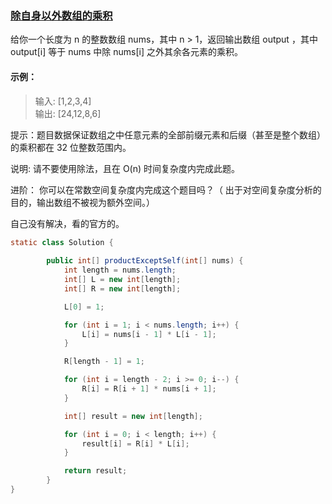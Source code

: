 ### [除自身以外数组的乘积](../../src/main/java/club/justwrite/java/algorithm/LeetCode0238.java)
给你一个长度为 n 的整数数组 nums，其中 n > 1，返回输出数组 output ，其中 output[i] 等于 nums 中除 nums[i] 之外其余各元素的乘积。
#### 示例：
> 输入: [1,2,3,4]\
> 输出: [24,12,8,6]

提示：题目数据保证数组之中任意元素的全部前缀元素和后缀（甚至是整个数组）的乘积都在 32 位整数范围内。

说明: 请不要使用除法，且在 O(n) 时间复杂度内完成此题。

进阶：
你可以在常数空间复杂度内完成这个题目吗？（ 出于对空间复杂度分析的目的，输出数组不被视为额外空间。）

自己没有解决，看的官方的。
```java
static class Solution {
    
        public int[] productExceptSelf(int[] nums) {
            int length = nums.length;
            int[] L = new int[length];
            int[] R = new int[length];

            L[0] = 1;

            for (int i = 1; i < nums.length; i++) {
                L[i] = nums[i - 1] * L[i - 1];
            }

            R[length - 1] = 1;

            for (int i = length - 2; i >= 0; i--) {
                R[i] = R[i + 1] * nums[i + 1];
            }

            int[] result = new int[length];

            for (int i = 0; i < length; i++) {
                result[i] = R[i] * L[i];
            }

            return result;
        }
}
```